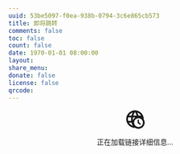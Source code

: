 ```yaml
---
uuid: 53be5097-f0ea-938b-0794-3c6e865cb573
title: 即将跳转
comments: false
toc: false
count: false
date: 1970-01-01 08:00:00
layout: 
share_menu:
donate: false
license: false
qrcode: 
---
```


<script>


function replaceText() {
    const params = new URLSearchParams(window.location.search);
    const goto = params.get('goto');
    document.getElementById("showlnk").innerText = goto;
}

window.onload = function() {
  const params = new URLSearchParams(window.location.search);
  const goto = params.get('goto');

  if (goto) {
    try {
      const url = new URL(goto);
      const protocol = url.protocol === 'https' ? ' 安全连接' : 'HTTP 普通连接';
 
      document.getElementById('target-info').innerHTML = `
        <svg xmlns="http://www.w3.org/2000/svg" width="3em" height="3em" viewBox="0 0 24 24"><path fill="currentColor" d="M12 2A10 10 0 0 0 2 12a10 10 0 0 0 10 10a10 10 0 0 0 10-10A10 10 0 0 0 12 2M7.07 18.28c.43-.9 3.05-1.78 4.93-1.78s4.5.88 4.93 1.78A7.9 7.9 0 0 1 12 20c-1.86 0-3.57-.64-4.93-1.72m11.29-1.45c-1.43-1.74-4.9-2.33-6.36-2.33s-4.93.59-6.36 2.33A7.93 7.93 0 0 1 4 12c0-4.41 3.59-8 8-8s8 3.59 8 8c0 1.82-.62 3.5-1.64 4.83M12 6c-1.94 0-3.5 1.56-3.5 3.5S10.06 13 12 13s3.5-1.56 3.5-3.5S13.94 6 12 6m0 5a1.5 1.5 0 0 1-1.5-1.5A1.5 1.5 0 0 1 12 8a1.5 1.5 0 0 1 1.5 1.5A1.5 1.5 0 0 1 12 11"/></svg>
        <svg xmlns="http://www.w3.org/2000/svg" width="3em" height="3em" viewBox="0 0 24 24"><path fill="currentColor" d="M4 11v2h12l-5.5 5.5l1.42 1.42L19.84 12l-7.92-7.92L10.5 5.5L16 11z"/></svg>
        <svg xmlns="http://www.w3.org/2000/svg" width="3em" height="3em" viewBox="0 0 24 24"><path fill="#059669" d="M16.36 14c.08-.66.14-1.32.14-2s-.06-1.34-.14-2h3.38c.16.64.26 1.31.26 2s-.1 1.36-.26 2m-5.15 5.56c.6-1.11 1.06-2.31 1.38-3.56h2.95a8.03 8.03 0 0 1-4.33 3.56M14.34 14H9.66c-.1-.66-.16-1.32-.16-2s.06-1.35.16-2h4.68c.09.65.16 1.32.16 2s-.07 1.34-.16 2M12 19.96c-.83-1.2-1.5-2.53-1.91-3.96h3.82c-.41 1.43-1.08 2.76-1.91 3.96M8 8H5.08A7.92 7.92 0 0 1 9.4 4.44C8.8 5.55 8.35 6.75 8 8m-2.92 8H8c.35 1.25.8 2.45 1.4 3.56A8 8 0 0 1 5.08 16m-.82-2C4.1 13.36 4 12.69 4 12s.1-1.36.26-2h3.38c-.08.66-.14 1.32-.14 2s.06 1.34.14 2M12 4.03c.83 1.2 1.5 2.54 1.91 3.97h-3.82c.41-1.43 1.08-2.77 1.91-3.97M18.92 8h-2.95a15.7 15.7 0 0 0-1.38-3.56c1.84.63 3.37 1.9 4.33 3.56M12 2C6.47 2 2 6.5 2 12a10 10 0 0 0 10 10a10 10 0 0 0 10-10A10 10 0 0 0 12 2"/></svg>
        <p>您即将访问以下网站：</p>
        <p><button id="showlnk" style="cursor: pointer; text-decoration: underline; font-weight: bold;" onclick="replaceText()">${url.hostname}</button></p>    <p>连接类型：${protocol}</p>
        <p>您将要访问的链接不属于老史尬侃或 stevezmt.top ，请注意您的账号和财产安全。</p>

        <div class="mdui-btn-group">
            <button onclick="window.location.href='${goto}'" class="mdui-btn mdui-btn-dense mdui-color-theme-accent mdui-ripple">继续访问</button> &nbsp;
            <button onclick="window.location.href='javascript:history.back()'" class="mdui-btn mdui-btn-dense mdui-color-theme-accent mdui-ripple">返回上一页</button>
        </div>    `;
    } catch(e) {
      document.getElementById('target-info').innerHTML = `
      <!-- <img src="data:image/svg+xml;base64,PHN2ZyB4bWxucz0iaHR0cDovL3d3dy53My5vcmcvMjAwMC9zdmciIHdpZHRoPSIxZW0iIGhlaWdodD0iMWVtIiB2aWV3Qm94PSIwIDAgMjQgMjQiPjxwYXRoIGZpbGw9ImN1cnJlbnRDb2xvciIgZD0iTTQgMTF2MmgxMmwtNS41IDUuNWwxLjQyIDEuNDJMMTkuODQgMTJsLTcuOTItNy45MkwxMC41IDUuNUwxNiAxMXoiLz48L3N2Zz4=" style="width: 2em; height: 2em; color: inherit;"> -->
      <svg xmlns="http://www.w3.org/2000/svg" width="3em" height="3em" viewBox="0 0 24 24"><path fill="currentColor" d="M12 2A10 10 0 0 0 2 12a10 10 0 0 0 10 10a10 10 0 0 0 10-10A10 10 0 0 0 12 2m0 18a8 8 0 0 1-8-8a8 8 0 0 1 8-8a8 8 0 0 1 8 8a8 8 0 0 1-8 8m-3.5-9A1.5 1.5 0 0 1 7 9.5A1.5 1.5 0 0 1 8.5 8A1.5 1.5 0 0 1 10 9.5A1.5 1.5 0 0 1 8.5 11M17 9.5a1.5 1.5 0 0 1-1.5 1.5A1.5 1.5 0 0 1 14 9.5A1.5 1.5 0 0 1 15.5 8A1.5 1.5 0 0 1 17 9.5M16 14v2H8v-2z"/></svg>
      <svg xmlns="http://www.w3.org/2000/svg" width="3em" height="3em" viewBox="0 0 24 24"><path fill="currentColor" d="M4 11v2h12l-5.5 5.5l1.42 1.42L19.84 12l-7.92-7.92L10.5 5.5L16 11z"/></svg>
      <svg xmlns="http://www.w3.org/2000/svg" width="3em" height="3em" viewBox="0 0 24 24"><path fill="#dc2626" d="M16.5 12c0-.68-.06-1.34-.14-2h3.38c.16.64.26 1.31.26 2c0 .37-.03.73-.08 1.08c.69.1 1.33.32 1.92.64c.1-.56.16-1.13.16-1.72c0-5.5-4.5-10-10-10C6.47 2 2 6.5 2 12s4.5 10 10 10c.59 0 1.16-.06 1.72-.16A5.9 5.9 0 0 1 13 19c0-.29.03-.57.07-.85c-.32.63-.67 1.24-1.07 1.81c-.83-1.2-1.5-2.53-1.91-3.96h3.72a5.95 5.95 0 0 1 2.59-2.4c.06-.53.1-1.06.1-1.6M12 4.03c.83 1.2 1.5 2.54 1.91 3.97h-3.82c.41-1.43 1.08-2.77 1.91-3.97M4.26 14C4.1 13.36 4 12.69 4 12s.1-1.36.26-2h3.38c-.08.66-.14 1.32-.14 2s.06 1.34.14 2zm.82 2H8c.35 1.25.8 2.45 1.4 3.56A8 8 0 0 1 5.08 16M8 8H5.08A7.92 7.92 0 0 1 9.4 4.44C8.8 5.55 8.35 6.75 8 8m6.34 6H9.66c-.1-.66-.16-1.32-.16-2s.06-1.35.16-2h4.68c.09.65.16 1.32.16 2s-.07 1.34-.16 2m.25-9.56c1.84.63 3.37 1.9 4.33 3.56h-2.95a15.7 15.7 0 0 0-1.38-3.56M20.41 19l2.13 2.12l-1.42 1.42L19 20.41l-2.12 2.13l-1.41-1.42L17.59 19l-2.12-2.12l1.41-1.41L19 17.59l2.12-2.12l1.42 1.41z"/></svg>
      <p>链接无效，解析的链接不是有效的格式或无法被解析。</p>
      `;
      setTimeout(() => {
        window.location.href = 'javascript:history.back()';
      }, 3000);
    }
  } else {
    document.getElementById('target-info').innerHTML = `
        <svg xmlns="http://www.w3.org/2000/svg" width="3em" height="3em" viewBox="0 0 24 24"><path fill="currentColor" d="M12 2A10 10 0 0 0 2 12a10 10 0 0 0 10 10a10 10 0 0 0 10-10A10 10 0 0 0 12 2m0 18a8 8 0 0 1-8-8a8 8 0 0 1 8-8a8 8 0 0 1 8 8a8 8 0 0 1-8 8m-3.5-9A1.5 1.5 0 0 1 7 9.5A1.5 1.5 0 0 1 8.5 8A1.5 1.5 0 0 1 10 9.5A1.5 1.5 0 0 1 8.5 11M17 9.5a1.5 1.5 0 0 1-1.5 1.5A1.5 1.5 0 0 1 14 9.5A1.5 1.5 0 0 1 15.5 8A1.5 1.5 0 0 1 17 9.5M16 14v2H8v-2z"/></svg>
        <svg xmlns="http://www.w3.org/2000/svg" width="3em" height="3em" viewBox="0 0 24 24"><path fill="currentColor" d="M4 11v2h12l-5.5 5.5l1.42 1.42L19.84 12l-7.92-7.92L10.5 5.5L16 11z"/></svg>
        <svg xmlns="http://www.w3.org/2000/svg" width="3em" height="3em" viewBox="0 0 24 24"><path fill="#dc2626" d="M16.5 12c0-.68-.06-1.34-.14-2h3.38c.16.64.26 1.31.26 2c0 .37-.03.73-.08 1.08c.69.1 1.33.32 1.92.64c.1-.56.16-1.13.16-1.72c0-5.5-4.5-10-10-10C6.47 2 2 6.5 2 12s4.5 10 10 10c.59 0 1.16-.06 1.72-.16A5.9 5.9 0 0 1 13 19c0-.29.03-.57.07-.85c-.32.63-.67 1.24-1.07 1.81c-.83-1.2-1.5-2.53-1.91-3.96h3.72a5.95 5.95 0 0 1 2.59-2.4c.06-.53.1-1.06.1-1.6M12 4.03c.83 1.2 1.5 2.54 1.91 3.97h-3.82c.41-1.43 1.08-2.77 1.91-3.97M4.26 14C4.1 13.36 4 12.69 4 12s.1-1.36.26-2h3.38c-.08.66-.14 1.32-.14 2s.06 1.34.14 2zm.82 2H8c.35 1.25.8 2.45 1.4 3.56A8 8 0 0 1 5.08 16M8 8H5.08A7.92 7.92 0 0 1 9.4 4.44C8.8 5.55 8.35 6.75 8 8m6.34 6H9.66c-.1-.66-.16-1.32-.16-2s.06-1.35.16-2h4.68c.09.65.16 1.32.16 2s-.07 1.34-.16 2m.25-9.56c1.84.63 3.37 1.9 4.33 3.56h-2.95a15.7 15.7 0 0 0-1.38-3.56M20.41 19l2.13 2.12l-1.42 1.42L19 20.41l-2.12 2.13l-1.41-1.42L17.59 19l-2.12-2.12l1.41-1.41L19 17.59l2.12-2.12l1.42 1.41z"/></svg>
        <p><strong>链接无效，没有传入有效的变量</strong></p>   `;
        setTimeout(() => {
          window.location.href = 'javascript:history.back()';
        }, 3000);
  }
}
</script>

<div id="target-info" style="text-align: center">
    <svg xmlns="http://www.w3.org/2000/svg" width="3em" height="3em" viewBox="0 0 24 24"><path fill="currentColor" d="M15 12.5v4l3 2l.75-1.25l-2.25-1.5V12.5zm7-.11V12c0-5.5-4.5-10-10-10C6.47 2 2 6.5 2 12s4.5 10 10 10c.13 0 .24 0 .37-.03c1.06.65 2.3 1.03 3.63 1.03c3.86 0 7-3.14 7-7c0-1.32-.38-2.56-1-3.61m-2.24-2.28l-.17-.11h.15c.01.03.01.07.02.11M18.92 8h-2.95a15.7 15.7 0 0 0-1.38-3.56c1.84.63 3.37 1.9 4.33 3.56M12 4.03c.83 1.2 1.5 2.54 1.91 3.97h-3.82c.41-1.43 1.08-2.77 1.91-3.97M9.66 10h2.75a7 7 0 0 0-2.84 3.24c-.04-.41-.07-.82-.07-1.24c0-.68.06-1.35.16-2M9.4 4.44C8.8 5.55 8.35 6.75 8 8H5.08A7.92 7.92 0 0 1 9.4 4.44M4.26 14C4.1 13.36 4 12.69 4 12s.1-1.36.26-2h3.38c-.08.66-.14 1.32-.14 2s.06 1.34.14 2zm.82 2H8c.35 1.25.8 2.45 1.4 3.56A8 8 0 0 1 5.08 16M16 21c-2.76 0-5-2.24-5-5s2.24-5 5-5s5 2.24 5 5s-2.24 5-5 5"/></svg>
  <p>正在加载链接详细信息...</p>
</div>